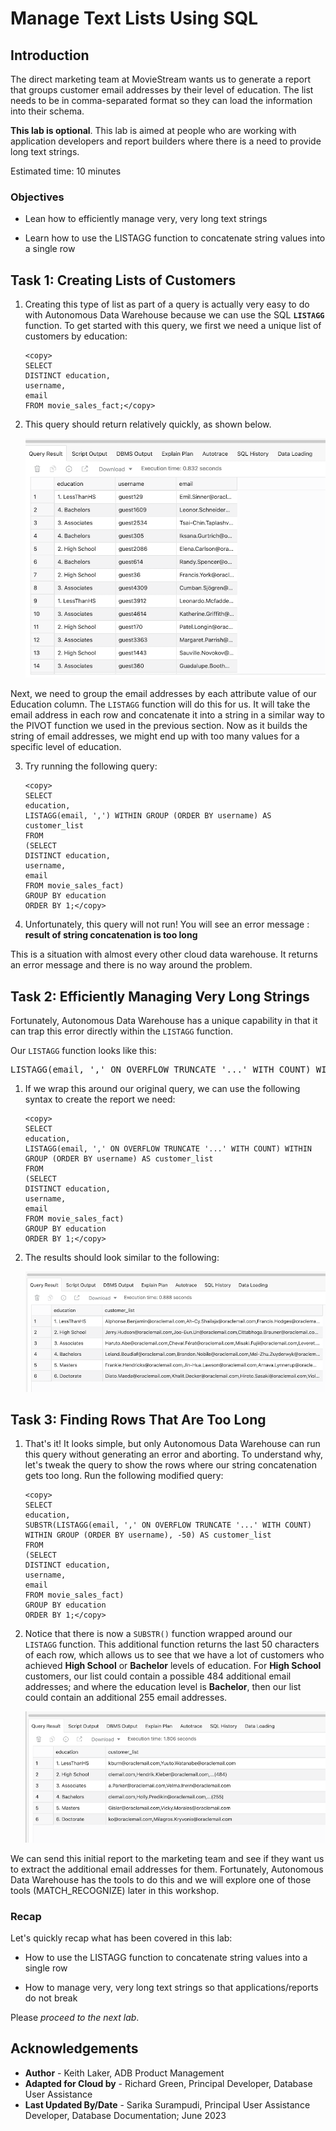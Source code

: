﻿# Manage Text Lists Using SQL

## Introduction

The direct marketing team at MovieStream wants us to generate a report that groups customer email addresses by their level of education. The list needs to be in comma-separated format so they can load the information into their schema.

**This lab is optional**. This lab is aimed at people who are working with application developers and report builders where there is a need to provide long text strings.

Estimated time: 10 minutes

### Objectives

-  Lean how to efficiently manage very, very long text strings

- Learn how to use the LISTAGG function to concatenate string values into a single row

## Task 1: Creating Lists of Customers 

1. Creating this type of list as part of a query is actually very easy to do with Autonomous Data Warehouse because we can use the SQL **`LISTAGG`** function. To get started with this query, we first we need a unique list of customers by education:

    ```
    <copy>
    SELECT
    DISTINCT education,
    username,
    email
    FROM movie_sales_fact;</copy>
    ```
2. This query should return relatively quickly, as shown below.

    ![Initial query results grouping customer email addresses by level of education](images/combine-strings.png)

Next, we need to group the email addresses by each attribute value of our Education column. The `LISTAGG` function will do this for us. It will take the email address in each row and concatenate it into a string in a similar way to the PIVOT function we used in the previous section. Now as it builds the string of email addresses, we might end up with too many values for a specific level of education.

3. Try running the following query:

    ```
    <copy>
    SELECT
    education,
    LISTAGG(email, ',') WITHIN GROUP (ORDER BY username) AS customer_list
    FROM
    (SELECT
    DISTINCT education,
    username,
    email
    FROM movie_sales_fact)
    GROUP BY education
    ORDER BY 1;</copy>
    ```

4. Unfortunately, this query will not run! You will see an error message : **result of string concatenation is too long**

This is a situation with almost every other cloud data warehouse. It returns an error message and there is no way around the problem.


## Task 2: Efficiently Managing Very Long Strings 

Fortunately, Autonomous Data Warehouse has a unique capability in that it can trap this error directly within the `LISTAGG` function.

Our `LISTAGG` function looks like this:

<pre>LISTAGG(email, ',' ON OVERFLOW TRUNCATE '...' WITH COUNT) WITHIN GROUP (ORDER BY username) AS customer_list</pre>

1. If we wrap this around our original query, we can use the following syntax to create the report we need:

    ```
    <copy>
    SELECT
    education,
    LISTAGG(email, ',' ON OVERFLOW TRUNCATE '...' WITH COUNT) WITHIN GROUP (ORDER BY username) AS customer_list
    FROM
    (SELECT
    DISTINCT education,
    username,
    email
    FROM movie_sales_fact)
    GROUP BY education
    ORDER BY 1;</copy>
    ```

2. The results should look similar to the following:

    ![Query result using LISTAGG](images/create-report.png)

## Task 3: Finding Rows That Are Too Long 

1. That's it! It looks simple, but only Autonomous Data Warehouse can run this query without generating an error and aborting. To understand why, let's tweak the query to show the rows where our string concatenation gets too long. Run the following modified query:

    ```
    <copy>
    SELECT
    education,
    SUBSTR(LISTAGG(email, ',' ON OVERFLOW TRUNCATE '...' WITH COUNT) WITHIN GROUP (ORDER BY username), -50) AS customer_list
    FROM
    (SELECT
    DISTINCT education,
    username,
    email
    FROM movie_sales_fact)
    GROUP BY education
    ORDER BY 1;</copy>
    ```

2. Notice that there is now a `SUBSTR()` function wrapped around our `LISTAGG` function. This additional function returns the last 50 characters of each row, which allows us to see that we have a lot of customers who achieved **High School** or **Bachelor** levels of education. For **High School** customers, our list could contain a possible 484 additional email addresses; and where the education level is **Bachelor**, then our list could contain an additional 255 email addresses. 

    ![Result of query with SUBSTR() function wrapped around LISTAGG function](images/query-result-substr-function.png)

We can send this initial report to the marketing team and see if they want us to extract the additional email addresses for them. Fortunately, Autonomous Data Warehouse has the tools to do this and we will explore one of those tools (MATCH_RECOGNIZE) later in this workshop.

### Recap

Let's quickly recap what has been covered in this lab:


- How to use the LISTAGG function to concatenate string values into a single row

- How to manage very, very long text strings so that applications/reports do not break


Please *proceed to the next lab*.

## **Acknowledgements**

- **Author** - Keith Laker, ADB Product Management
- **Adapted for Cloud by** - Richard Green, Principal Developer, Database User Assistance
- **Last Updated By/Date** - Sarika Surampudi, Principal User Assistance Developer, Database Documentation; June 2023
